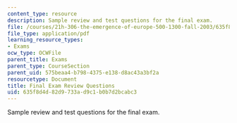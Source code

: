 ```yaml
---
content_type: resource
description: Sample review and test questions for the final exam.
file: /courses/21h-306-the-emergence-of-europe-500-1300-fall-2003/635f8d4d82d9733ad9c1b0b7d2bcabc3_medievalrev_ques.pdf
file_type: application/pdf
learning_resource_types:
- Exams
ocw_type: OCWFile
parent_title: Exams
parent_type: CourseSection
parent_uid: 575beaa4-b798-4375-e138-d8ac43a3bf2a
resourcetype: Document
title: Final Exam Review Questions
uid: 635f8d4d-82d9-733a-d9c1-b0b7d2bcabc3
---
```

Sample review and test questions for the final exam.


